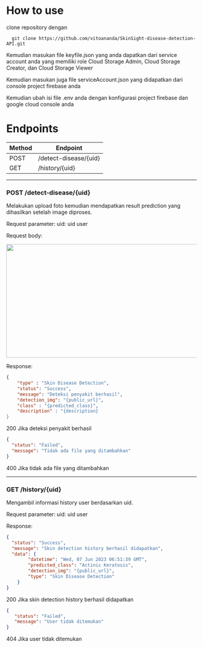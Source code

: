 # How to use
clone repository dengan 
```
  git clone https://github.com/vitoananda/SkinSight-disease-detection-API.git
```

Kemudian masukan file keyfile.json yang anda dapatkan dari service account anda yang memiliki role Cloud Storage Admin, Cloud Storage Creator, dan Cloud Storage Viewer

Kemudian masukan juga file serviceAccount.json yang didapatkan dari console project firebase anda

Kemudian ubah isi file .env anda dengan konfigurasi project firebase dan google cloud console anda

# Endpoints

| Method | Endpoint           |
| ------ | ------------------ |  
| POST   | /detect-disease/{uid}           | 
| GET    | /history/{uid}           | 



<hr>

### <b>POST /detect-disease/{uid}</b>
Melakukan upload foto kemudian mendapatkan result prediction yang dihasilkan setelah image diproses. 

Request parameter:
uid: uid user

Request body: 
<p align="left"> <img src="./documentation asset/disease body.jpg" width="700" height="300" /> </p>
Response: 

```json
{
    "type" : "Skin Disease Detection",
    "status": "Success",
    "message": "Deteksi penyakit berhasil",
    "detection_img": "{public_url}",
    "class" : "{predicted_class}",
    "description" : "{description}
}
```
200 Jika deteksi penyakit berhasil

```json
{
  "status": "Failed",
  "message": "Tidak ada file yang ditambahkan"
}
```
400 Jika tidak ada file yang ditambahkan


<hr>

### <b>GET /history/{uid}</b>
Mengambil informasi history user berdasarkan uid. 

Request parameter:
uid: uid user

Response:

```json
{
  "status": "Success",
  "message": "Skin detection history berhasil didapatkan",
  "data": {
        "datetime": "Wed, 07 Jun 2023 06:51:39 GMT",
        "predicted_class": "Actinic Keratosis",
        "detection_img": "{public_url}",
        "type": "Skin Disease Detection"
    }
}
```
200 Jika skin detection history berhasil didapatkan

```json
{
   "status": "Failed",
   "message": "User tidak ditemukan"
}
```
404 Jika user tidak ditemukan

